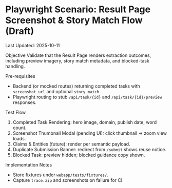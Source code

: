 # Playwright Scenario: Result Page Screenshot & Story Match Flow (Draft)

Last Updated: 2025-10-11

Objective
Validate that the Result Page renders extraction outcomes, including preview imagery, story match metadata, and blocked-task handling.

Pre-requisites
- Backend (or mocked routes) returning completed tasks with `screenshot_url` and optional `story_match`.
- Playwright routing to stub `/api/task/{id}` and `/api/task/{id}/preview` responses.

Test Flow
1. Completed Task Rendering: hero image, domain, publish date, word count.
2. Screenshot Thumbnail Modal (pending UI): click thumbnail → zoom view loads.
3. Claims & Entities (future): render per semantic payload.
4. Duplicate Submission Banner: redirect from `/submit` shows reuse notice.
5. Blocked Task: preview hidden; blocked guidance copy shown.

Implementation Notes
- Store fixtures under `webapp/tests/fixtures/`.
- Capture `trace.zip` and screenshots on failure for CI.

